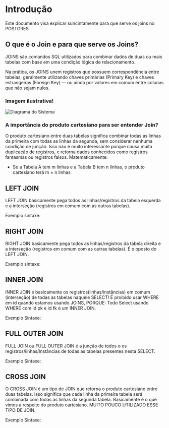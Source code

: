 # Introdução
Este documento visa explicar suncintamente para que serve os joins no POSTGRES

## O que é o Join e para que serve os Joins?

JOINS são comandos SQL utilizados para combinar dados de duas ou mais tabelas com base em uma condição lógica de relacionamento.

Na prática, os JOINS unem registros que possuem correspondência entre tabelas, geralmente utilizando chaves primárias (Primary Key) e chaves estrangeiras (Foreign Key) — ou ainda por valores em comum entre colunas que não sejam nulos.

### Imagem ilustrativa! 

<img src="https://imgs.search.brave.com/ClFUVcEZQH0P9LYe0AKMKM5fZDHannfkL8AkDBSDkW8/rs:fit:860:0:0:0/g:ce/aHR0cHM6Ly9hcnF1/aXZvLmRldm1lZGlh/LmNvbS5ici9hcnRp/Z29zL0Zlcm5hbmRh/X3NhbGxhaS9zcWxf/am9pbi9pbWFnZTAw/MS5qcGc" alt="Diagrama do Sistema">

###	A importância do produto cartesiano para ser entender Join?

O produto cartesiano entre duas tabelas significa combinar todas as linhas da primeira com todas as linhas da segunda, sem considerar nenhuma condição de junção. Isso não é muito interessante porque causa muita duplicação de registros, e retorna dados conhecidos como registros fantasmas ou registros falsos.
Matematicamente:

- Se a Tabela A tem m linhas e a Tabela B tem n linhas, o produto cartesiano terá m × n linhas

## LEFT JOIN

LEFT JOIN basicamente pega todos as linhas/registros da tabela esquerda e a interseção (registros em comum com as outras tabelas).

Exemplo sintaxe:

## RIGHT JOIN

RIGHT JOIN basicamente pega todos as linhas/registros da tabela direita e a interseção (registros em comum com as outras tabelas). É o oposto do LEFT JOIN.

Exemplo sintaxe:

## INNER JOIN

INNER JOIN é basicamente os registros(linhas/instâncias) em comum (interseção) de todas as tabelas naquele SELECT! É proibido usar WHERE em id quando estamos usando JOINS, PORQUE: Todo Select usando WHERE com  id pk e id fk é um INNER  JOIN.

Exemplo Sintaxe:

## FULL OUTER JOIN

FULL JOIN ou FULL OUTER JOIN é a junção de todos o os registros/linhas/instâncias de todas as tabelas presentes nesta SELECT.

Exemplo Sintaxe:


## CROSS JOIN

O CROSS JOIN é um tipo de JOIN que retorna o produto cartesiano entre duas tabelas. Isso significa que cada linha da primeira tabela será combinada com todas as linhas da segunda tabela. Basicamente é o que vimos a respeito do produto cartesiano. MUITO POUCO UTILIZADO ESSE TIPO DE JOIN.

Exemplo Sintaxe:

